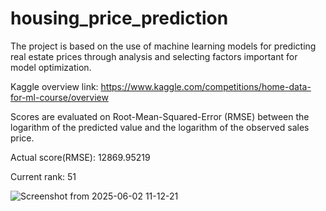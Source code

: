 # housing_price_prediction

The project is based on the use of machine learning models for predicting real estate prices through analysis and selecting factors important for model optimization.

Kaggle overview link: https://www.kaggle.com/competitions/home-data-for-ml-course/overview

Scores are evaluated on Root-Mean-Squared-Error (RMSE) between the logarithm of the predicted value and the logarithm of the observed sales price.

Actual score(RMSE): 12869.95219

Current rank: 51

![Screenshot from 2025-06-02 11-12-21](https://github.com/user-attachments/assets/a3f3b0bf-9c0b-4104-bff8-831762a5591e)
